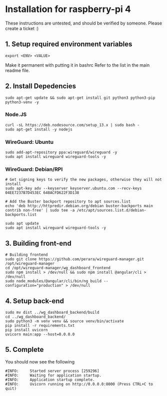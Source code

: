 # Installation for raspberry-pi 4
These instructions are untested, and should be verified by someone. Please create a ticket :)


## 1. Setup required environment variables
```
export <ENV> <VALUE>
```
Make it permanent with putting it in bashrc
Refer to the list in the main readme file.

## 2. Install Depedencies
```
sudo apt-get update && sudo apt-get install git python3 python3-pip python3-venv -y
```

### Node.JS
```
curl -sL https://deb.nodesource.com/setup_13.x | sudo bash -
sudo apt-get install -y nodejs
```
### WireGuard: Ubuntu
```
sudo add-apt-repository ppa:wireguard/wireguard -y
sudo apt install wireguard wireguard-tools -y
```

### WireGuard: Debian/RPI
```
# Get signing keys to verify the new packages, otherwise they will not install
sudo apt-key adv --keyserver keyserver.ubuntu.com --recv-keys 04EE7237B7D453EC 648ACFD622F3D138

# Add the Buster backport repository to apt sources.list
echo 'deb http://httpredir.debian.org/debian buster-backports main contrib non-free' | sudo tee -a /etc/apt/sources.list.d/debian-backports.list

sudo apt update
sudo apt install wireguard wireguard-tools -y
```

## 3. Building front-end
```
# Building frontend
sudo git clone https://github.com/perara/wireguard-manager.git /opt/wireguard-manager
cd /opt/wireguard-manager/wg_dashboard_frontend
sudo npm install > /dev/null && sudo npm install @angular/cli > /dev/null
sudo node_modules/@angular/cli/bin/ng build --configuration="production" > /dev/null
```

## 4. Setup back-end
```
sudo mv dist ../wg_dashboard_backend/build
cd ../wg_dashboard_backend/
sudo python3 -m venv venv && source venv/bin/activate
pip install -r requirements.txt
pip install uvicorn
uvicorn main:app --host=0.0.0.0
```

## 5. Complete
You should now see the following
```
#INFO:     Started server process [259296]
#INFO:     Waiting for application startup.
#INFO:     Application startup complete.
#INFO:     Uvicorn running on http://0.0.0.0:8000 (Press CTRL+C to quit) 
``` 
